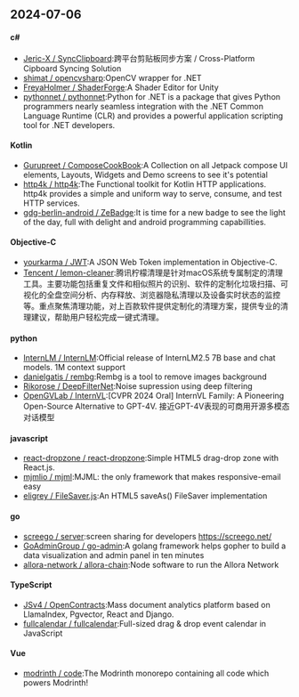 ## 2024-07-06
#### c#
* [Jeric-X / SyncClipboard](https://github.com/Jeric-X/SyncClipboard):跨平台剪贴板同步方案 / Cross-Platform Cipboard Syncing Solution
* [shimat / opencvsharp](https://github.com/shimat/opencvsharp):OpenCV wrapper for .NET
* [FreyaHolmer / ShaderForge](https://github.com/FreyaHolmer/ShaderForge):A Shader Editor for Unity
* [pythonnet / pythonnet](https://github.com/pythonnet/pythonnet):Python for .NET is a package that gives Python programmers nearly seamless integration with the .NET Common Language Runtime (CLR) and provides a powerful application scripting tool for .NET developers.
#### Kotlin
* [Gurupreet / ComposeCookBook](https://github.com/Gurupreet/ComposeCookBook):A Collection on all Jetpack compose UI elements, Layouts, Widgets and Demo screens to see it's potential
* [http4k / http4k](https://github.com/http4k/http4k):The Functional toolkit for Kotlin HTTP applications. http4k provides a simple and uniform way to serve, consume, and test HTTP services.
* [gdg-berlin-android / ZeBadge](https://github.com/gdg-berlin-android/ZeBadge):It is time for a new badge to see the light of the day, full with delight and android programming capabillities.
#### Objective-C
* [yourkarma / JWT](https://github.com/yourkarma/JWT):A JSON Web Token implementation in Objective-C.
* [Tencent / lemon-cleaner](https://github.com/Tencent/lemon-cleaner):腾讯柠檬清理是针对macOS系统专属制定的清理工具。主要功能包括重复文件和相似照片的识别、软件的定制化垃圾扫描、可视化的全盘空间分析、内存释放、浏览器隐私清理以及设备实时状态的监控等。重点聚焦清理功能，对上百款软件提供定制化的清理方案，提供专业的清理建议，帮助用户轻松完成一键式清理。
#### python
* [InternLM / InternLM](https://github.com/InternLM/InternLM):Official release of InternLM2.5 7B base and chat models. 1M context support
* [danielgatis / rembg](https://github.com/danielgatis/rembg):Rembg is a tool to remove images background
* [Rikorose / DeepFilterNet](https://github.com/Rikorose/DeepFilterNet):Noise supression using deep filtering
* [OpenGVLab / InternVL](https://github.com/OpenGVLab/InternVL):[CVPR 2024 Oral] InternVL Family: A Pioneering Open-Source Alternative to GPT-4V. 接近GPT-4V表现的可商用开源多模态对话模型
#### javascript
* [react-dropzone / react-dropzone](https://github.com/react-dropzone/react-dropzone):Simple HTML5 drag-drop zone with React.js.
* [mjmlio / mjml](https://github.com/mjmlio/mjml):MJML: the only framework that makes responsive-email easy
* [eligrey / FileSaver.js](https://github.com/eligrey/FileSaver.js):An HTML5 saveAs() FileSaver implementation
#### go
* [screego / server](https://github.com/screego/server):screen sharing for developers https://screego.net/
* [GoAdminGroup / go-admin](https://github.com/GoAdminGroup/go-admin):A golang framework helps gopher to build a data visualization and admin panel in ten minutes
* [allora-network / allora-chain](https://github.com/allora-network/allora-chain):Node software to run the Allora Network
#### TypeScript
* [JSv4 / OpenContracts](https://github.com/JSv4/OpenContracts):Mass document analytics platform based on LlamaIndex, Pgvector, React and Django.
* [fullcalendar / fullcalendar](https://github.com/fullcalendar/fullcalendar):Full-sized drag & drop event calendar in JavaScript
#### Vue
* [modrinth / code](https://github.com/modrinth/code):The Modrinth monorepo containing all code which powers Modrinth!
